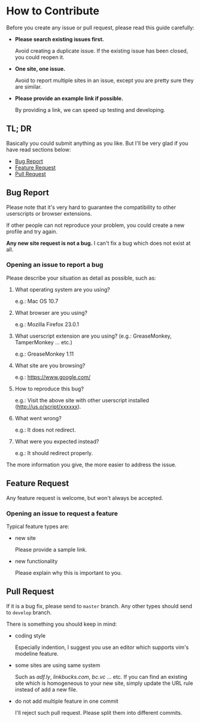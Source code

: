 # How to Contribute

Before you create any issue or pull request, please read this guide carefully:

* **Please search existing issues first.**

    Avoid creating a duplicate issue. If the existing issue has been closed,
    you could reopen it.

* **One site, one issue.**

    Avoid to report multiple sites in an issue, except you are pretty sure they
    are similar.

* **Please provide an example link if possible.**

    By providing a link, we can speed up testing and developing.


## TL; DR

Basically you could submit anything as you like. But I'll be very glad if you
have read sections below:

* [Bug Report](#bug-report)
* [Feature Request](#feature-request)
* [Pull Request](#pull-request)


## Bug Report

Please note that it's very hard to guarantee the compatibility to other
userscripts or browser extensions.

If other people can not reproduce your problem, you could create a new profile
and try again.

**Any new site request is not a bug.** I can't fix a bug which does not exist
at all.

### Opening an issue to report a bug

Please describe your situation as detail as possible, such as:

1. What operating system are you using?

    e.g.: Mac OS 10.7

2. What browser are you using?

    e.g.: Mozilla Firefox 23.0.1

3. What userscript extension are you using? (e.g.: GreaseMonkey,
TamperMonkey ... etc.)

    e.g.: GreaseMonkey 1.11

4. What site are you browsing?

    e.g.: https://www.google.com/

5. How to reproduce this bug?

    e.g.: Visit the above site with other userscript installed
    (http://us.o/script/xxxxxx).

6. What went wrong?

    e.g.: It does not redirect.

7. What were you expected instead?

    e.g.: It should redirect properly.

The more information you give, the more easier to address the issue.


## Feature Request

Any feature request is welcome, but won't always be accepted.

### Opening an issue to request a feature

Typical feature types are:

* new site

    Please provide a sample link.

* new functionality

    Please explain why this is important to you.


## Pull Request

If it is a bug fix, please send to `master` branch. Any other types should send
to `develop` branch.

There is something you should keep in mind:

* coding style

    Especially indention, I suggest you use an editor which supports vim's
    modeline feature.

* some sites are using same system

    Such as *adf.ly*, *linkbucks.com*, *bc.vc* ... etc.
    If you can find an existing site which is homogeneous to your new site,
    simply update the URL rule instead of add a new file.

* do not add multiple feature in one commit

    I'll reject such pull request. Please split them into different commits.
